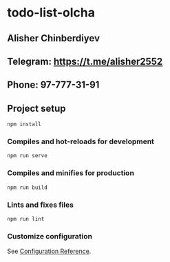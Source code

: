 # todo-list-olcha
## Alisher Chinberdiyev
## Telegram: https://t.me/alisher2552
## Phone: 97-777-31-91

## Project setup
```
npm install
```

### Compiles and hot-reloads for development
```
npm run serve
```

### Compiles and minifies for production
```
npm run build
```

### Lints and fixes files
```
npm run lint
```

### Customize configuration
See [Configuration Reference](https://cli.vuejs.org/config/).
